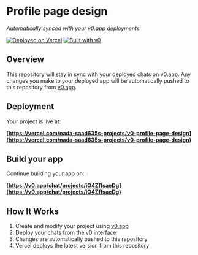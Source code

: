 # Profile page design

*Automatically synced with your [v0.app](https://v0.app) deployments*

[![Deployed on Vercel](https://img.shields.io/badge/Deployed%20on-Vercel-black?style=for-the-badge&logo=vercel)](https://vercel.com/nada-saad635s-projects/v0-profile-page-design)
[![Built with v0](https://img.shields.io/badge/Built%20with-v0.app-black?style=for-the-badge)](https://v0.app/chat/projects/iO4ZffsaeDg)

## Overview

This repository will stay in sync with your deployed chats on [v0.app](https://v0.app).
Any changes you make to your deployed app will be automatically pushed to this repository from [v0.app](https://v0.app).

## Deployment

Your project is live at:

**[https://vercel.com/nada-saad635s-projects/v0-profile-page-design](https://vercel.com/nada-saad635s-projects/v0-profile-page-design)**

## Build your app

Continue building your app on:

**[https://v0.app/chat/projects/iO4ZffsaeDg](https://v0.app/chat/projects/iO4ZffsaeDg)**

## How It Works

1. Create and modify your project using [v0.app](https://v0.app)
2. Deploy your chats from the v0 interface
3. Changes are automatically pushed to this repository
4. Vercel deploys the latest version from this repository